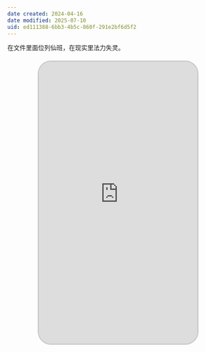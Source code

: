 ```yaml
---
date created: 2024-04-16
date modified: 2025-07-10
uid: ed111388-6bb3-4b5c-860f-291e2bf6d5f2
---
```


在文件里面位列仙班，在现实里法力失灵。

<!-- more -->

<iframe src="https://imagehosting4picgo.oss-cn-beijing.aliyuncs.com/imagehosting/fix-dir%2F9e20f478899dc29eb19741386f9343c8%2FVideo%2F2024%2F04%2F16%2F01-23-44-e459eceae0fd8db0d51e0db908ce721f-507_1713201787-c989da.mp4" allowfullscreen="true" style="border-radius: 30px; overflow: hidden; border: 3px solid #ccc; width: 360px; height: 640px; display: block; margin: 20px auto; aspect-ratio: 9 / 16;" frameborder="0"></iframe>
